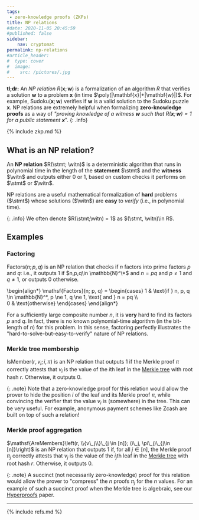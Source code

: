 ```yaml
---
tags:
 - zero-knowledge proofs (ZKPs)
title: NP relations
#date: 2020-11-05 20:45:59
#published: false
sidebar:
    nav: cryptomat
permalink: np-relations
#article_header:
#  type: cover
#  image:
#    src: /pictures/.jpg
---
```


**tl;dr:** An _NP relation_ $R(\mathbf{x}; \mathbf{w})$ is a formalization of an algorithm $R$ that verifies a solution $\mathbf{w}$ to a problem $\mathbf{x}$ (in time $\poly(|\mathbf{x}|+|\mathbf{w}|)$.
For example, $\mathsf{Sudoku}(\mathbf{x}; \mathbf{w})$ verifies if $\mathbf{w}$ is a valid solution to the Sudoku puzzle $\mathbf{x}$.
NP relations are extremely helpful when formalizing **zero-knowledge proofs** as a way of _"proving knowledge of a witness $\mathbf{w}$ such that $R(\mathbf{x}; \mathbf{w}) = 1$ for a public statement $\mathbf{x}$_".
{: .info}

<!--more-->

<!-- Here you can define LaTeX macros -->
<div style="display: none;">$
$</div> <!-- $ -->

{% include zkp.md %}

## What is an NP relation?

An **NP relation** $R(\stmt; \witn)$ is a deterministic algorithm that runs in polynomial time in the length of the **statement** $\stmt$ and the **witness** $\witn$ and outputs either 0 or 1, based on custom checks it performs on $\stmt$ or $\witn$.

NP relations are a useful mathematical formalization of **hard** problems ($\stmt$) whose solutions ($\witn$) are **easy** to _verify_ (i.e., in polynomial time).

{: .info}
We often denote $R(\stmt;\witn) = 1$ as $(\stmt, \witn)\in R$.

## Examples

### Factoring

$\mathsf{Factors}(n; p, q)$ is an NP relation that checks if $n$ factors into prime factors $p$ and $q$: i.e., it outputs 1 if $n,p,q\in \mathbb{N}^\*$ and $n=pq$ and $p\ne 1$ and $q\ne 1$, or outputs 0 otherwise.

\begin{align\*}
\mathsf{Factors}(n; p, q) =
\begin{cases}
1 & \text{if } n, p, q \in \mathbb{N}^*, p \ne 1, q \ne 1, \text{ and } n = pq \\\\\
0 & \text{otherwise}
\end{cases}
\end{align\*}

For a sufficiently large composite number $n$, it is **very** hard to find its factors $p$ and $q$.
In fact, there is no known polynomial-time algorithm (in the bit-length of $n$) for this problem.
In this sense, factoring perfectly illustrates the "hard-to-solve-but-easy-to-verify" nature of NP relations.

### Merkle tree membership

$\mathsf{IsMember}(r, v_i; i, \pi)$ is an NP relation that outputs 1 if the Merkle proof $\pi$ correctly attests that $v_i$ is the value of the $i$th leaf in the [Merkle tree](/2021/02/25/what-is-a-merkle-tree.html) with root hash $r$. Otherwise, it outputs 0.

{: .note}
Note that a zero-knowledge proof for this relation would allow the prover to hide the position $i$ of the leaf and its Merkle proof $\pi$, while convincing the verifier that the value $v_i$ is (somewhere) in the tree.
This can be very useful.
For example, anonymous payment schemes like Zcash are built on top of such a relation!

### Merkle proof aggregation

$\mathsf{AreMembers}\left(r, \\{v\_j\\}\_{j \in [n]}; (i\_j, \pi\_j)\_{j\in [n]}\right)$ is an NP relation that outputs 1 if, for all $j\in[n]$, the Merkle proof $\pi_j$ correctly attests that $v_j$ is the value of the $i_j$th leaf in the [Merkle tree](/2021/02/25/what-is-a-merkle-tree.html) with root hash $r$. Otherwise, it outputs 0.

{: .note}
A succinct (not necessarily zero-knowledge) proof for this relation would allow the prover to "compress" the $n$ proofs $\pi_j$ for the $n$ values.
For an example of such a succinct proof when the Merkle tree is algebraic, see our [Hyperproofs](/2022/11/18/Hyperproofs-faster-merkle-proof-aggregation-without-snark.html) paper.

---

{% include refs.md %}
